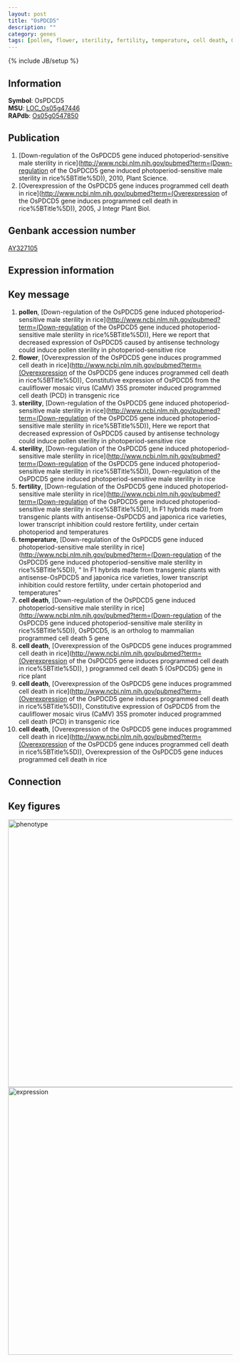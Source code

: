 ```yaml
---
layout: post
title: "OsPDCD5"
description: ""
category: genes
tags: [pollen, flower, sterility, fertility, temperature, cell death, Gene]
---
```

{% include JB/setup %}

## Information
__Symbol__: OsPDCD5  
__MSU__: [LOC_Os05g47446](http://rice.plantbiology.msu.edu/cgi-bin/ORF_infopage.cgi?orf=LOC_Os05g47446)  
__RAPdb__: [Os05g0547850](http://rapdb.dna.affrc.go.jp/viewer/gbrowse_details/irgsp1?name=Os05g0547850)  

## Publication
1. [Down-regulation of the OsPDCD5 gene induced photoperiod-sensitive male sterility in rice](http://www.ncbi.nlm.nih.gov/pubmed?term=(Down-regulation of the OsPDCD5 gene induced photoperiod-sensitive male sterility in rice%5BTitle%5D)), 2010, Plant Science.
2. [Overexpression of the OsPDCD5 gene induces programmed cell death in rice](http://www.ncbi.nlm.nih.gov/pubmed?term=(Overexpression of the OsPDCD5 gene induces programmed cell death in rice%5BTitle%5D)), 2005, J Integr Plant Biol.

## Genbank accession number
[AY327105](http://www.ncbi.nlm.nih.gov/nuccore/AY327105)

## Expression information

## Key message
1. __pollen__, [Down-regulation of the OsPDCD5 gene induced photoperiod-sensitive male sterility in rice](http://www.ncbi.nlm.nih.gov/pubmed?term=(Down-regulation of the OsPDCD5 gene induced photoperiod-sensitive male sterility in rice%5BTitle%5D)),  Here we report that decreased expression of OsPDCD5 caused by antisense technology could induce pollen sterility in photoperiod-sensitive rice
2. __flower__, [Overexpression of the OsPDCD5 gene induces programmed cell death in rice](http://www.ncbi.nlm.nih.gov/pubmed?term=(Overexpression of the OsPDCD5 gene induces programmed cell death in rice%5BTitle%5D)),  Constitutive expression of OsPDCD5 from the cauliflower mosaic virus (CaMV) 35S promoter induced programmed cell death (PCD) in transgenic rice
3. __sterility__, [Down-regulation of the OsPDCD5 gene induced photoperiod-sensitive male sterility in rice](http://www.ncbi.nlm.nih.gov/pubmed?term=(Down-regulation of the OsPDCD5 gene induced photoperiod-sensitive male sterility in rice%5BTitle%5D)),  Here we report that decreased expression of OsPDCD5 caused by antisense technology could induce pollen sterility in photoperiod-sensitive rice
4. __sterility__, [Down-regulation of the OsPDCD5 gene induced photoperiod-sensitive male sterility in rice](http://www.ncbi.nlm.nih.gov/pubmed?term=(Down-regulation of the OsPDCD5 gene induced photoperiod-sensitive male sterility in rice%5BTitle%5D)), Down-regulation of the OsPDCD5 gene induced photoperiod-sensitive male sterility in rice
5. __fertility__, [Down-regulation of the OsPDCD5 gene induced photoperiod-sensitive male sterility in rice](http://www.ncbi.nlm.nih.gov/pubmed?term=(Down-regulation of the OsPDCD5 gene induced photoperiod-sensitive male sterility in rice%5BTitle%5D)),  In F1 hybrids made from transgenic plants with antisense-OsPDCD5 and japonica rice varieties, lower transcript inhibition could restore fertility, under certain photoperiod and temperatures
6. __temperature__, [Down-regulation of the OsPDCD5 gene induced photoperiod-sensitive male sterility in rice](http://www.ncbi.nlm.nih.gov/pubmed?term=(Down-regulation of the OsPDCD5 gene induced photoperiod-sensitive male sterility in rice%5BTitle%5D)), " In F1 hybrids made from transgenic plants with antisense-OsPDCD5 and japonica rice varieties, lower transcript inhibition could restore fertility, under certain photoperiod and temperatures"
7. __cell death__, [Down-regulation of the OsPDCD5 gene induced photoperiod-sensitive male sterility in rice](http://www.ncbi.nlm.nih.gov/pubmed?term=(Down-regulation of the OsPDCD5 gene induced photoperiod-sensitive male sterility in rice%5BTitle%5D)),  OsPDCD5, is an ortholog to mammalian programmed cell death 5 gene
8. __cell death__, [Overexpression of the OsPDCD5 gene induces programmed cell death in rice](http://www.ncbi.nlm.nih.gov/pubmed?term=(Overexpression of the OsPDCD5 gene induces programmed cell death in rice%5BTitle%5D)), ) programmed cell death 5 (OsPDCD5) gene in rice plant
9. __cell death__, [Overexpression of the OsPDCD5 gene induces programmed cell death in rice](http://www.ncbi.nlm.nih.gov/pubmed?term=(Overexpression of the OsPDCD5 gene induces programmed cell death in rice%5BTitle%5D)),  Constitutive expression of OsPDCD5 from the cauliflower mosaic virus (CaMV) 35S promoter induced programmed cell death (PCD) in transgenic rice
10. __cell death__, [Overexpression of the OsPDCD5 gene induces programmed cell death in rice](http://www.ncbi.nlm.nih.gov/pubmed?term=(Overexpression of the OsPDCD5 gene induces programmed cell death in rice%5BTitle%5D)), Overexpression of the OsPDCD5 gene induces programmed cell death in rice

## Connection

## Key figures
<img src="http://ricencode.github.io/images/OsPDCD5.pheno.png" alt="phenotype"  style="width: 600px;"/>

<img src="http://ricencode.github.io/images/OsPDCD5.exp.png" alt="expression"  style="width: 600px;"/>


